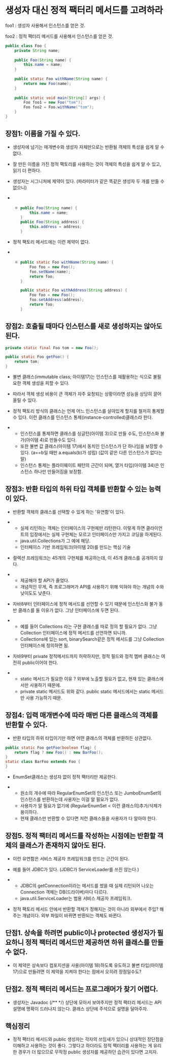 # 생성자 대신 정적 팩터리 메서드를 고려하라

 



foo1 : 생성자 사용해서 인스턴스를 얻은 것.

foo2 : 정적 팩터리 메서드를 사용해서 인스턴스를 얻은 것. 

 ```java
 public class Foo {
     private String name;
     
     public Foo(String name) {
         this.name = name;
     }
     
     public static Foo withName(String name) {
         return new Foo(name);
     }
     
     public static void main(String[] args) {
         Foo foo1 = new Foo("tom");
         Foo foo2 = Foo.withName("tom");
     }
 }
 ```



## 장점1: 이름을 가질 수 있다.

- 생성자에 넘기는 매개변수와 생성자 자체만으로는 반환될 객체의 특성을 쉽게 알 수 없다.
- 잘 만든 이름을 가진 정적 팩토리를 사용하는 것이 객체의 특성을 쉽게 알 수 있고, 읽기 더 편하다.

 

- 생성자는 시그니처에 제약이 있다. (파라미터가 같은 똑같은 생성자 두 개를 만들 수 없으니)

- - ```java
    public Foo(String name) {
        this.name = name;
    }
    public Foo(String address) {
        this.address = address;
    }
    ```

- 정적 팩토리 메서드에는 이런 제약이 없다. 

- - ```java
    public static Foo withName(String name) {
        Foo foo = new Foo();
        foo.setName(name);
        return foo;
    }
    
    public static Foo withAddress(String address) {
        Foo foo = new Foo();
        foo.setAddress(address);
        return foo;
    }
    ```



## 장점2: 호출될 때마다 인스턴스를 새로 생성하지는 않아도 된다.

```java
private static final Foo tom = new Foo();

public static Foo getFoo() {
    return tom;
}
```

- 불변 클래스(immutable     class; 아이템17)는 인스턴스를 재활용하는 식으로 불필요한 객체 생성을 피할 수 있다.

 

- 따라서 객체 생성 비용이 큰 객체가 자주 요청되는 상황이라면 성능을 상당히 끌어올릴 수 있다.

 

- 정적 팩토리 방식의 클래스는 언제 어느 인스턴스를 살아있게 할지를 철저히 통제할 수 있다. 이런 클래스를 인스턴스 통제(instance-controlled)클래스라 한다.

- - 인스턴스를 통제하면 클래스를 싱글턴(아이템 3)으로 만들 수도, 인스턴스화 불가(아이템 4)로 만들수도 있다.
  - 또한 불변 값 클래스(아이템 17)에서 동치인 인스턴스가 단 하나임을 보장할 수 있다. (a==b일 때만      a.equals(b)가 성립) (값이 같은 다른 인스턴스가 없다는 말)
  - 인스턴스 통제는 플라이웨이트 패턴의 근간이 되며, 열거 타입(아이템 34)은 인스턴스 하나만 만들어짐을 보장함.

 

 

## 장점3: 반환 타입의 하위 타입 객체를 반환할 수 있는 능력이 있다.

- 반환할 객체의 클래스를 선택할 수 있게 하는 '유연함'이 있다.

- - 실제 리턴하는 객체는 인터페이스의 구현체만 리턴한다. 이렇게 하면 클라이언트의 입장에서는 실제 구현체는 모르고 인터페이스만 가지고 코딩을 하게된다. 
  - java.util.Collections가 그 예에 해당.
  - 인터페이스 기반 프레임워크(아이템 20)를 만드는 핵심 기술

- 컬렉션 프레임워크는 45개의 구현체를 제공하는데, 이 45개 클래스를 공개하지 않다. 

- - 제공해야 할 API가 줄었다.
  - 개념적인 무게, 즉 프로그래머가 API를 사용하기 위해 익혀야 하는 개념의 수와 낮이도도 낮춘다.

- 자바8부터 인터페이스에 정적 메서드를 선언할 수 있기 때문에 인스턴스화 불가 동반 클래스를 둘 이유가 없다. 그냥 인터페이스에 두면 된다.

- - 예를 들어      Collections 라는 구현 클래스를 따로 정의 할 필요가 없다. 그냥 Collection 인터페이스에 정적 메서드를 선언하면 되니까.
  - Collections에 있는 sort,      binarySearch같은 정적 메서드를 그냥 Collection 인터페이스에 정의하면 됨.

- 자바9부터 private 정적메서드까지 허락하지만, 정적 필드와 정적 멤버 클래스는 여전히 public이어야 한다.

- - static 메서드가 필요한 이유 ? 외부에 노출할 필요가 없고, 현재 있는 클래스에서만 사용하기 때문에.
  - private      static 메서드도 위와 같다. public static 메서드에서는 static 메서드만 사용 가능하기 때문.

 

## 장점4: 입력 매개변수에 따라 매번 다른 클래스의 객체를 반환할 수 있다.

- 반환 타입의 하위 타입이기만 하면 어떤 클래스의 객체를 반환하든 상관없다.

```java
public static Foo getFoo(boolean flag) {
    return flag ? new Foo() : new BarFoo();
}
static class BarFoo extends Foo {
}
```

- EnumSet클래스는 생성자 없이 정적 팩터리만 제공한다.

- - 원소의 개수에 따라      RegularEnumSet의 인스턴스 또는 JumboEnumSet의 인스턴스를 반환하는데 사용자는 이걸 알 필요가 없다.
  - 사용자가 알 필요가 없기에      (RegularEnumSet < 이런 클래스의)추가/삭제가 용이하다.
  - 현재 클래스만 반환할 수 있다면 저런 클래스들을 사용자가 다 알아야 한다. 

 

## 장점5. 정적 팩터리 메서드를 작성하는 시점에는 반환할 객체의 클래스가 존재하지 않아도 된다.

- 이런 유연함은 서비스 제공자 프레임워크를 만드는 근간이 된다.

- 예를 들어 JDBC가 있다. (JDBC가     ServiceLoader를 쓰진 않는다.)

- - JDBC의      getConnection이라는 메서드를 썼을 때 실제 리턴되어 나오는 Connection 객체는 DB(드라이버)마다 다르다.
  - java.util.ServiceLoader는 범용 서비스 제공자 프레임워크.

- 정적 팩토리 메서드 안에서 반환할 객체가 정해지는 것이 아니라 외부에서 주입? 해주는 개념이다. 외부 파일이 바뀌면 반환되는 객체도 바뀐다.

 

 

## 단점1. 상속을 하려면 public이나 protected 생성자가 필요하니 정적 팩터리 메서드만 제공하면 하위 클래스를 만들 수 없다.

- 이 제약은 상속보다 컴포지션을 사용(아이템 18)하도록 유도하고 불변 타입(아이템 17)으로 만들려면 이 제약을 지켜야 한다는 점에서 오히려 장점일수도?

 

## 단점2. 정적 팩터리 메서드는 프로그래머가 찾기 어렵다.

- 생성자는 Javadoc     (/** */) 상단에 모아서 보여주지만 정적 팩터리 메서드는 API 설명에 명확이 드러나지 않는다. 클래스 상단에 주석으로 설명을 달아주자.

 

 

## 핵심정리

- 정적 팩터리 메서드와 public 생성자는 각자의 쓰임새가 있으니 상대적인 장단점을 이해하고 사용하는 것이 좋다. 그렇다고 하더라도 정적 팩터리를 사용하는 게 유리한 경우가 더 많으므로 무작정 public 생성자를 제공하던 습관이 있다면 고치자.

 